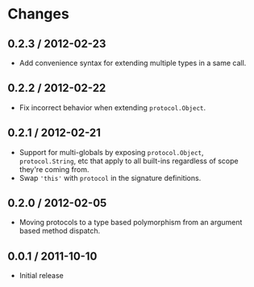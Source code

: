 # Changes #

## 0.2.3 / 2012-02-23

  - Add convenience syntax for extending multiple types in a same call.

## 0.2.2 / 2012-02-22

  - Fix incorrect behavior when extending `protocol.Object`.

## 0.2.1 / 2012-02-21

  - Support for multi-globals by exposing `protocol.Object`, `protocol.String`,
    etc that apply to all built-ins regardless of scope they're coming from.
  - Swap `'this'` with `protocol` in the signature definitions.

## 0.2.0 / 2012-02-05

  - Moving protocols to a type based polymorphism from an argument based method
    dispatch.

## 0.0.1 / 2011-10-10

  - Initial release
